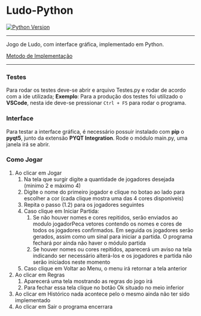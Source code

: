 # Ludo-Python

[![Python Version](https://img.shields.io/badge/python-3.8-blue?logo=python)](https://www.python.org/downloads/)

---

Jogo de Ludo, com interface gráfica, implementado em Python.

[Metodo de Implementação]()

---

### Testes

Para rodar os testes deve-se abrir e arquivo Testes.py e rodar de acordo com a ide utilizada;
**Exemplo**: Para a produção dos testes foi utilizado o **VSCode**, nesta ide deve-se pressionar ```Ctrl + F5``` para rodar o programa.

### Interface

Para testar a interface gráfica, é necessário possuir instalado com **pip** o **pyqt5**, junto da extensão **PYQT Integration**.
Rode o módulo main.py, uma janela irá se abrir.

### Como Jogar

1. Ao clicar em Jogar
	1. Na tela que surgir digite a quantidade de jogadores desejada (minimo 2 e máximo 4)
	2. Digite o nome do primeiro jogador e clique no botao ao lado para escolher a cor (cada clique mostra uma das 4 cores disponiveis)
	3. Repita o passo (1.2) para os jogadores seguintes
	4. Caso clique em Iniciar Partida:
		1. Se não houver nomes e cores repitidos, serão enviados ao modulo jogadorPeca vetores contendo os nomes e cores de todos os jogadores confirmados. Em seguida os jogadores serão gerados, assim como um sinal para iniciar a partida. O programa fechará por ainda não haver o módulo partida
		2. Se houver nomes ou cores repitidos, aparecerá um aviso na tela indicando ser necessário alterá-los e os jogadores e partida não serão iniciados neste momento
	5. Caso clique em Voltar ao Menu, o menu irá retornar a tela anterior
2. Ao clicar em Regras
	1. Aparecerá uma tela mostrando as regras do jogo irá
	2. Para fechar essa tela clique no botão Ok situado no meio inferior
3. Ao clicar em Histórico nada acontece pelo o mesmo ainda não ter sido implementado
4. Ao clicar em Sair o programa encerrara



